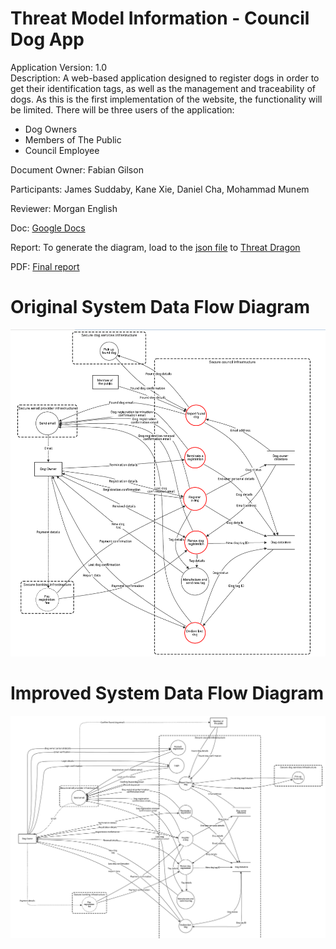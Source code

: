 # Threat Model Information - Council Dog App
Application Version: 1.0  
Description: A web-based application designed to register dogs in order to get their identification tags, as well as the management and traceability of dogs. As this is the first implementation of the website, the functionality will be limited. There will be three users of the application:  

- Dog Owners  
- Members of The Public  
- Council Employee

Document Owner: Fabian Gilson

Participants: James Suddaby, Kane Xie, Daniel Cha, Mohammad Munem 

Reviewer: Morgan English 

Doc: [Google Docs](https://docs.google.com/document/d/1W-bBLjRRvqJhG1ZdiYmg6vr-C4ri-5ngK66otZvr2jM/edit?usp=sharing)  

Report: To generate the diagram, load to the [json file](ThreatDragonModels/Assignment2/seng406_asg2_group2.json) to [Threat Dragon](https://www.threatdragon.com/#/dashboard)

PDF: [Final report](ThreatDragonModels/Assignment2/seng406_asg2_group2.pdf)



# Original System Data Flow Diagram
![original-system](img/original-system.png)

# Improved System Data Flow Diagram
![improved-system](img/improved-system.png)
